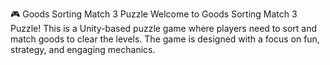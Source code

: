 🎮 Goods Sorting Match 3 Puzzle
Welcome to Goods Sorting Match 3 Puzzle! This is a Unity-based puzzle game where players need to sort and match goods to clear the levels. The game is designed with a focus on fun, strategy, and engaging mechanics.
